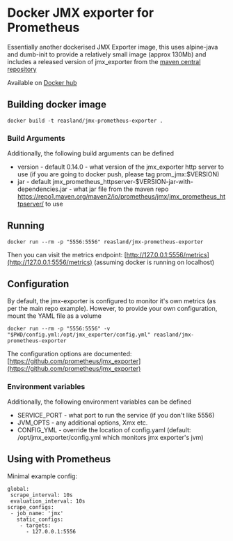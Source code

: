 Docker JMX exporter for Prometheus
==================================

Essentially another dockerised JMX Exporter image, this uses alpine-java and dumb-init to provide a relatively small image (approx 130Mb) and includes a released version of jmx_exporter from the [maven central repository](https://repo1.maven.org/maven2/io/prometheus/jmx/jmx_prometheus_httpserver/)

Available on [Docker hub](https://hub.docker.com/r/reasland/jmx-prometheus-exporter/)

Building docker image
---------------------

```
docker build -t reasland/jmx-prometheus-exporter .
```

### Build Arguments

Additionally, the following build arguments can be defined

-	version - default 0.14.0 - what version of the jmx_exporter http server to use (if you are going to docker push, please tag prom_jmx:$VERSION)
-	jar - default jmx_prometheus_httpserver-$VERSION-jar-with-dependencies.jar - what jar file from the maven repo https://repo1.maven.org/maven2/io/prometheus/jmx/jmx_prometheus_httpserver/ to use

Running
-------

```
docker run --rm -p "5556:5556" reasland/jmx-prometheus-exporter
```

Then you can visit the metrics endpoint: [http://127.0.0.1:5556/metrics](http://127.0.0.1:5556/metrics) (assuming docker is running on localhost)

Configuration
-------------

By default, the jmx-exporter is configured to monitor it's own metrics (as per the main repo example). However, to provide your own configuration, mount the YAML file as a volume

```
docker run --rm -p "5556:5556" -v "$PWD/config.yml:/opt/jmx_exporter/config.yml" reasland/jmx-prometheus-exporter
```

The configuration options are documented: [https://github.com/prometheus/jmx_exporter](https://github.com/prometheus/jmx_exporter)

### Environment variables

Additionally, the following environment variables can be defined

-	SERVICE_PORT - what port to run the service (if you don't like 5556)
-	JVM_OPTS - any additional options, Xmx etc.
-	CONFIG_YML - override the location of config.yaml (default: /opt/jmx_exporter/config.yml which monitors jmx exporter's jvm)

Using with Prometheus
---------------------

Minimal example config:

```
global:
 scrape_interval: 10s
 evaluation_interval: 10s
scrape_configs:
 - job_name: 'jmx'
   static_configs:
    - targets:
      - 127.0.0.1:5556
```
